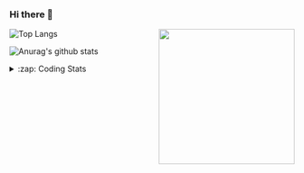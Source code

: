 ### Hi there 👋

<!--
**tao8687/tao8687** is a ✨ _special_ ✨ repository because its `README.md` (this file) appears on your GitHub profile.

Here are some ideas to get you started:

- 🔭 I’m currently working on ...
- 🌱 I’m currently learning ...
- 👯 I’m looking to collaborate on ...
- 🤔 I’m looking for help with ...
- 💬 Ask me about ...
- 📫 How to reach me: ...
- 😄 Pronouns: ...
- ⚡ Fun fact: ...
-->

<img align='right' src="https://media.giphy.com/media/M9gbBd9nbDrOTu1Mqx/giphy.gif" width="240">

  
![Top Langs](https://github-readme-stats.vercel.app/api/top-langs/?username=tao8687&layout=compact&title_color=23238E&text_color=A67D3D)

![Anurag's github stats](https://github-readme-stats.vercel.app/api?username=tao8687&show_icons=true&&text_color=A67D3D&title_color=23238E&show_icons=false&count_private=true&hide=stars)

<details>
  <summary>:zap: Coding Stats</summary>
  <br>
    
<!--START_SECTION:waka-->

```txt
From: 04 July 2025 - To: 11 July 2025

Bash           3 hrs 33 mins   ██████▓░░░░░░░░░░░░░░░░░░   26.46 %
Docker         3 hrs 28 mins   ██████▒░░░░░░░░░░░░░░░░░░   25.75 %
YAML           2 hrs 23 mins   ████▒░░░░░░░░░░░░░░░░░░░░   17.71 %
JavaScript     1 hr 13 mins    ██▒░░░░░░░░░░░░░░░░░░░░░░   09.11 %
Other          48 mins         █▓░░░░░░░░░░░░░░░░░░░░░░░   06.02 %
```

<!--END_SECTION:waka-->
</details>
